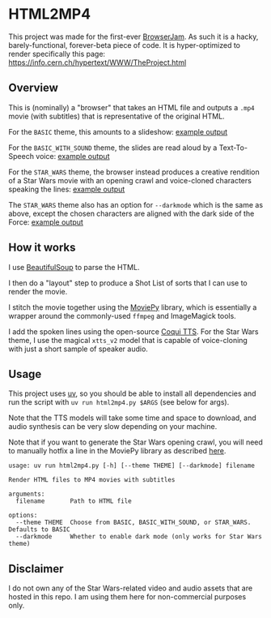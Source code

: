 # HTML2MP4

This project was made for the first-ever [BrowserJam](https://github.com/BrowserJam/browserjam). As such it is a hacky, barely-functional, forever-beta piece of code. It is hyper-optimized to render specifically this page: https://info.cern.ch/hypertext/WWW/TheProject.html

## Overview
This is (nominally) a "browser" that takes an HTML file and outputs a `.mp4` movie (with subtitles) that is representative of the original HTML.

For the `BASIC` theme, this amounts to a slideshow: [example output](/DEMOS/Basic%20(no%20sound)/The%20World%20Wide%20Web%20project.mp4)

For the `BASIC_WITH_SOUND` theme, the slides are read aloud by a Text-To-Speech voice: [example output](/DEMOS/Basic%20(with%20TTS)/The%20World%20Wide%20Web%20project.mp4)

For the `STAR_WARS` theme, the browser instead produces a creative rendition of a Star Wars movie with an opening crawl and voice-cloned characters speaking the lines: [example output](/DEMOS/Star%20Wars/The%20World%20Wide%20Web%20project.mp4)

The `STAR_WARS` theme also has an option for `--darkmode` which is the same as above, except the chosen characters are aligned with the dark side of the Force: [example output](/DEMOS/Star%20Wars%20(Dark%20Mode)/The%20World%20Wide%20Web%20project%20(Dark%20Mode).mp4)

## How it works
I use [BeautifulSoup](https://www.crummy.com/software/BeautifulSoup/) to parse the HTML.

I then do a "layout" step to produce a Shot List of sorts that I can use to render the movie.

I stitch the movie together using the [MoviePy](https://zulko.github.io/moviepy/) library, which is essentially a wrapper around the commonly-used `ffmpeg` and ImageMagick tools.

I add the spoken lines using the open-source [Coqui TTS](https://github.com/coqui-ai/TTS). For the Star Wars theme, I use the magical `xtts_v2` model that is capable of voice-cloning with just a short sample of speaker audio.

## Usage
This project uses [uv](https://github.com/astral-sh/uv), so you should be able to install all dependencies and run the script with `uv run html2mp4.py $ARGS` (see below for args).

Note that the TTS models will take some time and space to download, and audio synthesis can be very slow depending on your machine.

Note that if you want to generate the Star Wars opening crawl, you will need to manually hotfix a line in the MoviePy library as described [here](https://github.com/Zulko/moviepy/issues/1205#issuecomment-636353519).

```
usage: uv run html2mp4.py [-h] [--theme THEME] [--darkmode] filename

Render HTML files to MP4 movies with subtitles

arguments:
  filename       Path to HTML file

options:
  --theme THEME  Choose from BASIC, BASIC_WITH_SOUND, or STAR_WARS. Defaults to BASIC
  --darkmode     Whether to enable dark mode (only works for Star Wars theme)
```

## Disclaimer
I do not own any of the Star Wars-related video and audio assets that are hosted in this repo. I am using them here for non-commercial purposes only.
